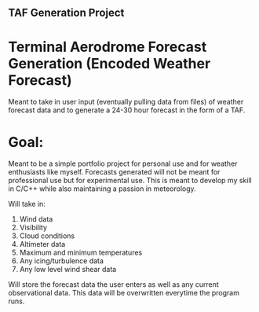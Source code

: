 ## TAF Generation Project  
  
# Terminal Aerodrome Forecast Generation (Encoded Weather Forecast)  
  
Meant to take in user input (eventually pulling data from files) of weather forecast data and to generate a 24-30 hour forecast in the 
form of a TAF.  
  
# Goal:  
Meant to be a simple portfolio project for personal use and for weather enthusiasts like myself. Forecasts generated will not be meant for 
professional use but for experimental use. This is meant to develop my skill in C/C++ while also maintaining a passion in meteorology. 
  
Will take in:  
1) Wind data  
2) Visibility  
3) Cloud conditions  
4) Altimeter data  
5) Maximum and minimum temperatures  
6) Any icing/turbulence data  
7) Any low level wind shear data  
  
Will store the forecast data the user enters as well as any current observational data. This data will be overwritten everytime the program runs.  

